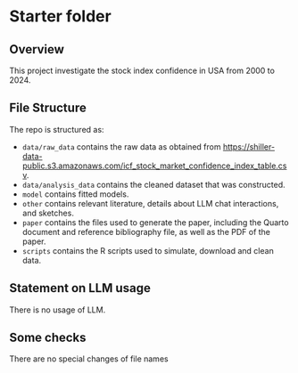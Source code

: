 # Starter folder

## Overview

This project investigate the stock index confidence in USA from 2000 to 2024. 

## File Structure

The repo is structured as:

-   `data/raw_data` contains the raw data as obtained from  https://shiller-data-public.s3.amazonaws.com/icf_stock_market_confidence_index_table.csv.
-   `data/analysis_data` contains the cleaned dataset that was constructed.
-   `model` contains fitted models. 
-   `other` contains relevant literature, details about LLM chat interactions, and sketches.
-   `paper` contains the files used to generate the paper, including the Quarto document and reference bibliography file, as well as the PDF of the paper. 
-   `scripts` contains the R scripts used to simulate, download and clean data.


## Statement on LLM usage

There is no usage of LLM.


## Some checks

There are no special changes of file names


